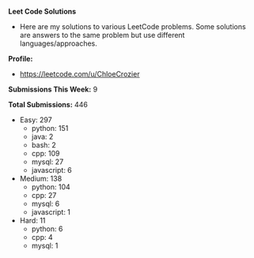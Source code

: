 **Leet Code Solutions**

- Here are my solutions to various LeetCode problems. Some solutions are answers to the same problem but use different languages/approaches.

**Profile:**

- https://leetcode.com/u/ChloeCrozier

**Submissions This Week:** 9

**Total Submissions:** 446
- Easy: 297
  - python: 151
  - java: 2
  - bash: 2
  - cpp: 109
  - mysql: 27
  - javascript: 6
- Medium: 138
  - python: 104
  - cpp: 27
  - mysql: 6
  - javascript: 1
- Hard: 11
  - python: 6
  - cpp: 4
  - mysql: 1
